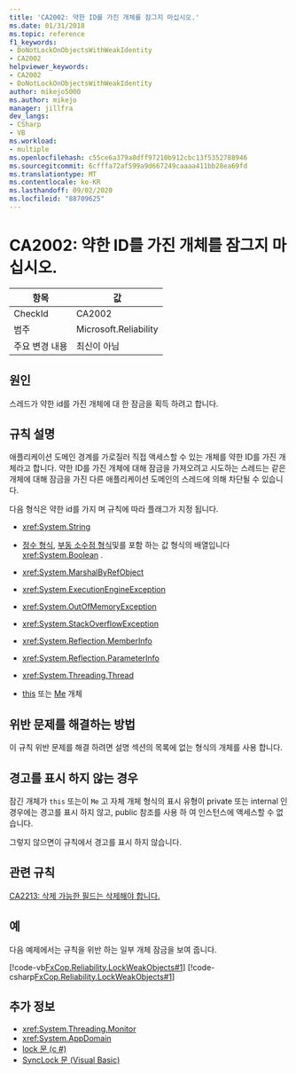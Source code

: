 ```yaml
---
title: 'CA2002: 약한 ID를 가진 개체를 잠그지 마십시오.'
ms.date: 01/31/2018
ms.topic: reference
f1_keywords:
- DoNotLockOnObjectsWithWeakIdentity
- CA2002
helpviewer_keywords:
- CA2002
- DoNotLockOnObjectsWithWeakIdentity
author: mikejo5000
ms.author: mikejo
manager: jillfra
dev_langs:
- CSharp
- VB
ms.workload:
- multiple
ms.openlocfilehash: c55ce6a379a8dff97210b912cbc13f5352788946
ms.sourcegitcommit: 6cfffa72af599a9d667249caaaa411bb28ea69fd
ms.translationtype: MT
ms.contentlocale: ko-KR
ms.lasthandoff: 09/02/2020
ms.locfileid: "88709625"
---
```

# <a name="ca2002-do-not-lock-on-objects-with-weak-identity"></a>CA2002: 약한 ID를 가진 개체를 잠그지 마십시오.

|항목|값|
|-|-|
|CheckId|CA2002|
|범주|Microsoft.Reliability|
|주요 변경 내용|최신이 아님|

## <a name="cause"></a>원인

스레드가 약한 id를 가진 개체에 대 한 잠금을 획득 하려고 합니다.

## <a name="rule-description"></a>규칙 설명

애플리케이션 도메인 경계를 가로질러 직접 액세스할 수 있는 개체를 약한 ID를 가진 개체라고 합니다. 약한 ID를 가진 개체에 대해 잠금을 가져오려고 시도하는 스레드는 같은 개체에 대해 잠금을 가진 다른 애플리케이션 도메인의 스레드에 의해 차단될 수 있습니다.

다음 형식은 약한 id를 가지 며 규칙에 따라 플래그가 지정 됩니다.

- <xref:System.String>

- [정수 형식](/dotnet/csharp/language-reference/keywords/integral-types-table), [부동 소수점 형식](/dotnet/csharp/language-reference/keywords/floating-point-types-table)및를 포함 하는 값 형식의 배열입니다 <xref:System.Boolean> .

- <xref:System.MarshalByRefObject>

- <xref:System.ExecutionEngineException>

- <xref:System.OutOfMemoryException>

- <xref:System.StackOverflowException>

- <xref:System.Reflection.MemberInfo>

- <xref:System.Reflection.ParameterInfo>

- <xref:System.Threading.Thread>

- [this](/dotnet/csharp/language-reference/keywords/this) 또는 [Me](/dotnet/visual-basic/programming-guide/program-structure/me-my-mybase-and-myclass) 개체

## <a name="how-to-fix-violations"></a>위반 문제를 해결하는 방법

이 규칙 위반 문제를 해결 하려면 설명 섹션의 목록에 없는 형식의 개체를 사용 합니다.

## <a name="when-to-suppress-warnings"></a>경고를 표시 하지 않는 경우

잠긴 개체가 `this` 또는이 `Me` 고 자체 개체 형식의 표시 유형이 private 또는 internal 인 경우에는 경고를 표시 하지 않고, public 참조를 사용 하 여 인스턴스에 액세스할 수 없습니다.

그렇지 않으면이 규칙에서 경고를 표시 하지 않습니다.

## <a name="related-rules"></a>관련 규칙

[CA2213: 삭제 가능한 필드는 삭제해야 합니다.](../code-quality/ca2213.md)

## <a name="example"></a>예

다음 예제에서는 규칙을 위반 하는 일부 개체 잠금을 보여 줍니다.

[!code-vb[FxCop.Reliability.LockWeakObjects#1](../code-quality/codesnippet/VisualBasic/ca2002-do-not-lock-on-objects-with-weak-identity_1.vb)]
[!code-csharp[FxCop.Reliability.LockWeakObjects#1](../code-quality/codesnippet/CSharp/ca2002-do-not-lock-on-objects-with-weak-identity_1.cs)]

## <a name="see-also"></a>추가 정보

- <xref:System.Threading.Monitor>
- <xref:System.AppDomain>
- [lock 문 (c #)](/dotnet/csharp/language-reference/keywords/lock-statement)
- [SyncLock 문 (Visual Basic)](/dotnet/visual-basic/language-reference/statements/synclock-statement)
